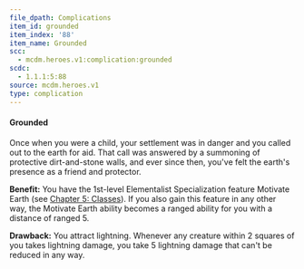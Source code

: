 ```yaml
---
file_dpath: Complications
item_id: grounded
item_index: '88'
item_name: Grounded
scc:
  - mcdm.heroes.v1:complication:grounded
scdc:
  - 1.1.1:5:88
source: mcdm.heroes.v1
type: complication
---
```


#### Grounded

Once when you were a child, your settlement was in danger and you called out to the earth for aid. That call was answered by a summoning of protective dirt-and-stone walls, and ever since then, you've felt the earth's presence as a friend and protector.

**Benefit:** You have the 1st-level Elementalist Specialization feature Motivate Earth (see [Chapter 5: Classes](#page-83-2)). If you also gain this feature in any other way, the Motivate Earth ability becomes a ranged ability for you with a distance of ranged 5.

**Drawback:** You attract lightning. Whenever any creature within 2 squares of you takes lightning damage, you take 5 lightning damage that can't be reduced in any way.

